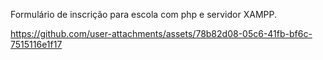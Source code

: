 Formulário de inscrição para escola com php e servidor XAMPP.

https://github.com/user-attachments/assets/78b82d08-05c6-41fb-bf6c-7515116e1f17

